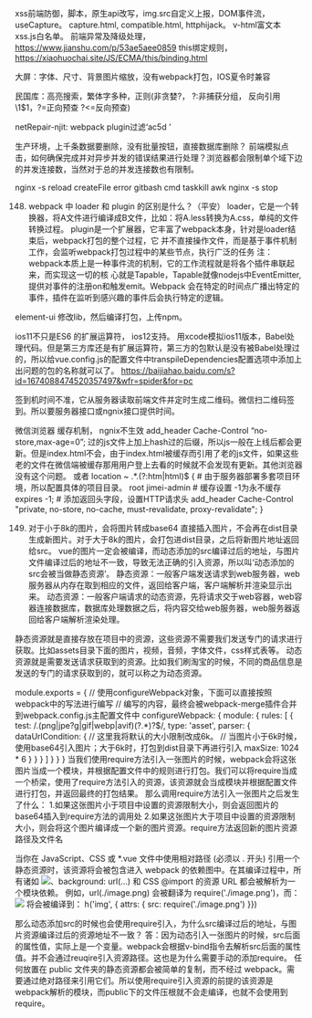 xss前端防御，脚本，原生api改写，img.src自定义上报，DOM事件流，useCapture。  capture.html, compatible.html, httphijack。 
v-html富文本 xss.js白名单。
前端异常及降级处理，https://www.jianshu.com/p/53ae5aee0859
this绑定规则，https://xiaohuochai.site/JS/ECMA/this/binding.html

大屏：字体、尺寸、背景图片缩放，没有webpack打包，IOS夏令时兼容

民国库：高亮搜索，繁体字多种，正则(非贪婪?， ?:非捕获分组， 反向引用\1$1，?=正向预查 ?<=反向预查)

netRepair-njit:  webpack plugin过滤‘ac5d ’

生产环境，上千条数据要删除，没有批量按钮，直接数据库删除？ 前端模拟点击，如何确保完成并对异步并发的错误结果进行处理？浏览器都会限制单个域下边的并发连接数，当然对于总的并发连接数也有限制。

nginx -s reload  createFile error    gitbash cmd taskkill awk
nginx -s stop

148. webpack 中 loader 和 plugin 的区别是什么？（平安）
loader，它是一个转换器，将A文件进行编译成B文件，比如：将A.less转换为A.css，单纯的文件转换过程。
plugin是一个扩展器，它丰富了webpack本身，针对是loader结束后，webpack打包的整个过程，它
并不直接操作文件，而是基于事件机制工作，会监听webpack打包过程中的某些节点，执行广泛的任务
注：webpack本质上是一种事件流的机制，它的工作流程就是将各个插件串联起来，而实现这一切的核
心就是Tapable，Tapable就像nodejs中EventEmitter,提供对事件的注册on和触发emit。Webpack
会在特定的时间点广播出特定的事件，插件在监听到感兴趣的事件后会执行特定的逻辑。

element-ui 修改lib，然后编译打包，上传npm。

ios11不只是ES6 的扩展运算符， ios12支持。  用xcode模拟ios11版本，Babel处理代码。但是第三方库还是有扩展运算符，第三方的包默认是没有被Babel处理过的，所以给vue.config.js的配置文件中transpileDependencies配置选项中添加上出问题的包的名称就可以了。
https://baijiahao.baidu.com/s?id=1674088474520357497&wfr=spider&for=pc

签到机时间不准，它从服务器读取前端文件并定时生成二维码。微信扫二维码签到。所以要服务器接口或ngnix接口提供时间。

微信浏览器 缓存机制，  ngnix不生效 add_header Cache-Control “no-store,max-age=0”;
过的js文件上加上hash过的后缀，所以js一般在上线后都会更新。但是index.html不会，由于index.html被缓存而引用了老的js文件，如果这些老的文件在微信端被缓存那用用户登上去看的时候就不会发现有更新。其他浏览器没有这个问题。
或者  location ~ .*\.(?:htm|html)$ {
    # 由于服务器部署多套项目环境，所以配置具体的项目目录。
    root    jimei-admin
    # 缓存设置 -1为永不缓存
    expires      -1;
    # 添加返回头字段，设置HTTP请求头
    add_header Cache-Control "private, no-store, no-cache, must-revalidate, proxy-revalidate";
}

149. 对于小于8k的图片，会将图片转成base64 直接插入图片，不会再在dist目录生成新图片。对于大于8k的图片，会打包进dist目录，之后将新图片地址返回给src。
vue的图片一定会被编译，而动态添加的src编译过后的地址，与图片文件编译过后的地址不一致，导致无法正确的引入资源，所以叫‘动态添加的src会被当做静态资源’。
静态资源：一般客户端发送请求到web服务器，web服务器从内存在取到相应的文件，返回给客户端，客户端解析并渲染显示出来。
动态资源：一般客户端请求的动态资源，先将请求交于web容器，web容器连接数据库，数据库处理数据之后，将内容交给web服务器，web服务器返回给客户端解析渲染处理。

静态资源就是直接存放在项目中的资源，这些资源不需要我们发送专门的请求进行获取。比如assets目录下面的图片，视频，音频，字体文件，css样式表等。
动态资源就是需要发送请求获取到的资源。比如我们刷淘宝的时候，不同的商品信息是发送的专门的请求获取到的，就可以称之为动态资源。

module.exports = {
    // 使用configureWebpack对象，下面可以直接按照webpack中的写法进行编写
    // 编写的内容，最终会被webpack-merge插件合并到webpack.config.js主配置文件中
  configureWebpack: { 
    module: {
      rules: [
        {
          test: /\.(png|jpe?g|gif|webp|avif)(\?.*)?$/,
          type: 'asset',
          parser: {
            dataUrlCondition: {
             // 这里我将默认的大小限制改成6k。
              // 当图片小于6k时候，使用base64引入图片；大于6k时，打包到dist目录下再进行引入
              maxSize: 1024 * 6
            }
          }
        }
      ]
    }
  }
}
当我们使用require方法引入一张图片的时候，webpack会将这张图片当成一个模块，并根据配置文件中的规则进行打包。我们可以将require当成一个桥梁，使用了require方法引入的资源，该资源就会当成模块并根据配置文件进行打包，并返回最终的打包结果。
那么调用require方法引入一张图片之后发生了什么：
1.如果这张图片小于项目中设置的资源限制大小，则会返回图片的base64插入到require方法的调用处
2.如果这张图片大于项目中设置的资源限制大小，则会将这个图片编译成一个新的图片资源。require方法返回新的图片资源路径及文件名

当你在 JavaScript、CSS 或 *.vue 文件中使用相对路径 (必须以 . 开头) 引用一个静态资源时，该资源将会被包含进入 webpack 的依赖图中。在其编译过程中，所有诸如 <img src="...">、background: url(...) 和 CSS @import 的资源 URL 都会被解析为一个模块依赖。
例如，url(./image.png) 会被翻译为 require('./image.png')，而：
<img src="./image.png">
将会被编译到：
h('img', { attrs: { src: require('./image.png') }})

那么动态添加src的时候也会使用require引入，为什么src编译过后的地址，与图片资源编译过后的资源地址不一致？
答：因为动态引入一张图片的时候，src后面的属性值，实际上是一个变量。webpack会根据v-bind指令去解析src后面的属性值。并不会通过reuqire引入资源路径。这也是为什么需要手动的添加require。
任何放置在 public 文件夹的静态资源都会被简单的复制，而不经过 webpack。需要通过绝对路径来引用它们。所以使用require引入资源的前提的该资源是webpack解析的模块，而public下的文件压根就不会走编译，也就不会使用到require。